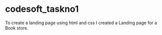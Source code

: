 # codesoft_taskno1
To create a landing page using html and css
I created a Landing page for a Book store.
